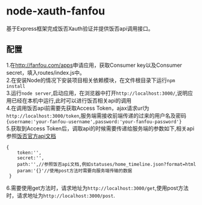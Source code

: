 # node-xauth-fanfou
基于Express框架完成饭否Xauth验证并提供饭否api调用接口。
## 配置
1.在<http://fanfou.com/apps>申请应用，获取Consumer key以及Consumer secret，填入routes/index.js中。<br/>
2.在安装Node的情况下安装项目相关依赖模块，在文件根目录下运行```npm install```<br/>
3.运行```node server```,启动应用，在浏览器中打开```http://localhost:3000/```,说明应用已经在本机中运行,此时可以进行饭否相关api的调用<br/>
4.在调用饭否api前需要先获取Access Token，ajax请求url为```http://localhost:3000/token```,服务端需接收前端传递的过来的用户名及密码
```{username:'your-fanfou-username',password:'your-fanfou-password'}```<br/>
5.获取到Access Token后，调取api的时候需要传递给服务端的参数如下,相关api参照[饭否官方api文档](https://github.com/FanfouAPI/FanFouAPIDoc/wiki/Apicategory)
```
{
    token:'',
	secret:'',
	path:'',//参照饭否api文档,例如statuses/home_timeline.json?format=html
	param:'{}'//使用post方法时需要向服务端传输的数据
 }
 ```
6.需要使用get方法时，请求地址为```http://localhost:3000/get```,使用post方法时，请求地址为```http://localhost:3000/post```.
